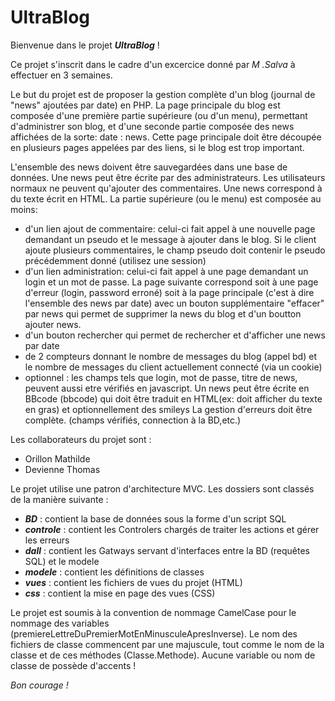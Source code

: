 # UltraBlog

Bienvenue dans le projet ***UltraBlog*** !

Ce projet s'inscrit dans le cadre d'un excercice donné par *M .Salva* à effectuer en 3 semaines.

Le but du projet est de proposer la gestion complète d'un blog (journal de "news" ajoutées par date) en PHP.
La page principale du blog est composée d'une première partie supérieure (ou d'un menu), permettant d'administrer son blog, et d'une seconde partie composée des news affichées de la sorte: date : news. Cette page principale doit être découpée en plusieurs pages appelées par des liens, si le blog est trop important.

L'ensemble des news doivent être sauvegardées dans une base de données.
Une news peut être écrite par des administrateurs. Les utilisateurs normaux ne peuvent qu'ajouter des commentaires. Une news correspond à du texte écrit en HTML. La partie supérieure (ou le menu) est composée au moins:

- d'un lien ajout de commentaire: celui-ci fait appel à une nouvelle page demandant un pseudo et le message à ajouter dans le blog. Si le client ajoute plusieurs commentaires, le champ pseudo doit contenir le pseudo précédemment donné (utilisez une session)
- d'un lien administration: celui-ci fait appel à une page demandant un login et un mot de passe. La page suivante correspond soit à une page d'erreur (login, password erroné) soit à la page principale (c'est à dire l'ensemble des news par date) avec un bouton supplémentaire "effacer" par news qui permet de supprimer la news du blog et d'un boutton ajouter news.
- d'un bouton rechercher qui permet de rechercher et d'afficher une news par date
- de 2 compteurs donnant le nombre de messages du blog (appel bd) et le nombre de messages du client actuellement connecté (via un cookie)
- optionnel : les champs tels que login, mot de passe, titre de news, peuvent aussi etre vérifiés en javascript. Un news peut être écrite en BBcode (bbcode) qui doit être traduit en HTML(ex: <b> </b>doit afficher du texte en gras) et optionnellement des smileys
La gestion d'erreurs doit être complète. (champs vérifiés, connection à la BD,etc.)

Les collaborateurs du projet sont :

- Orillon Mathilde
- Devienne Thomas

Le projet utilise une patron d'architecture MVC. Les dossiers sont classés de la manière suivante :

- ***BD*** : contient la base de données sous la forme d'un script SQL
- ***controle*** : contient les Controlers chargés de traiter les actions et gérer les erreurs
- ***dall*** : contient les Gatways servant d'interfaces entre la BD (requêtes SQL) et le modele
- ***modele*** : contient les définitions de classes
- ***vues*** : contient les fichiers de vues du projet (HTML)
- ***css*** : contient la mise en page des vues (CSS)

Le projet est soumis à la convention de nommage CamelCase pour le nommage des variables (premiereLettreDuPremierMotEnMinusculeApresInverse).
Le nom des fichiers de classe commencent par une majuscule, tout comme le nom de la classe et de ces méthodes (Classe.Methode).
Aucune variable ou nom de classe de possède d'accents !
 
*Bon courage !*
